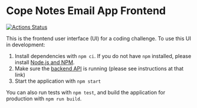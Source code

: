 # Cope Notes Email App Frontend

[![Actions Status](https://github.com/JessieFrance/cope-notes-frontend/workflows/Build%20and%20Test/badge.svg)](https://github.com/JessieFrance/cope-notes-frontend/actions)

This is the frontend user interface (UI) for a coding challenge. To use this UI in development:

1. Install dependencies with `npm ci`. If you do not have `npm` installed, please install [Node.js and NPM](https://nodejs.org/en/). 
2. Make sure the [backend API](https://github.com/JessieFrance/cope-notes-email-app) is running (please see instructions at that link)
3. Start the application with `npm start`

You can also run tests with `npm test`, and build the application for production with `npm run build`.
